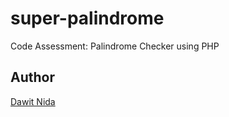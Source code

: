 # super-palindrome
Code Assessment: Palindrome Checker using PHP

## Author
[Dawit Nida](https://github.com/dawitnida)
